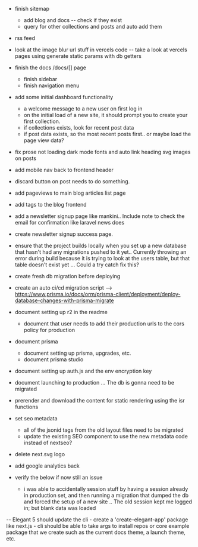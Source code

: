 - finish sitemap
    - add blog and docs
        -- check if they exist
    - query for other collections and posts and auto add them 

- rss feed

- look at the image blur url stuff in vercels code
-- take a look at vercels pages using generate static params with db getters


- finish the docs /docs/[] page
    - finish sidebar
    - finish navigation menu

- add some initial dashboard functionality
    - a welcome message to a new user on first log in
    - on the initial load of a new site, it should prompt you to create your first collection.
    - if collections exists, look for recent post data
    - if post data exists, so the most recent posts first.. or maybe load the page view data?

- fix prose not loading dark mode fonts and auto link heading svg images on posts

- add mobile nav back to frontend header

- discard button on post needs to do something.

- add pageviews to main blog articles list page

- add tags to the blog frontend

- add a newsletter signup page like mankini.. Include note to check the email for confirmation like laravel news does
- create newsletter signup success page.

- ensure that the project builds locally when you set up a new database that hasn't had any migrations pushed to it yet.. Currently throwing an error during build because it is trying to look at the users table, but that table doesn't exist yet  ... Could a try catch fix this?

- create fresh db migration before deploying

- create an auto ci/cd migration script --> https://www.prisma.io/docs/orm/prisma-client/deployment/deploy-database-changes-with-prisma-migrate

- document setting up r2 in the readme
    - document that user needs to add their production urls to the cors policy for production
- document prisma
    - document setting up prisma, upgrades, etc.
    - document prisma studio
- document setting up auth.js and the env encryption key
- document launching to production ... The db is gonna need to be migrated

- prerender and download the content for static rendering using the isr functions

- set seo metadata
    - all of the jsonid tags from the old layout files need to be migrated
    - update the existing SEO component to use the new metadata code instead of nextseo?


- delete next.svg logo

- add google analytics back



- verify the below if now still an issue
    - i was able to accidentally session stuff by having a session already in production set, and then running a migration that dumped the db and forced the setup of a new site .. The old session kept me logged in; but blank data was loaded

-- Elegant 5 should update the cli
    - create a 'create-elegant-app' package like next.js
    -  cli should be able to take args to install repos or core example package that we create such as the current docs theme, a launch theme, etc.